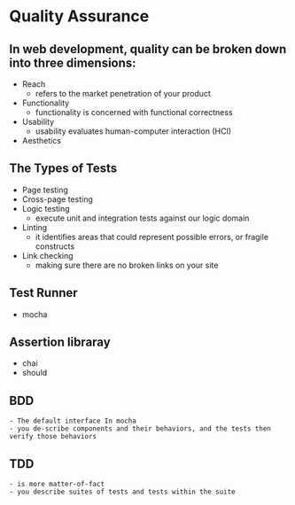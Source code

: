 # Quality Assurance

## In web development, quality can be broken down into three dimensions:

- Reach
  - refers to the market penetration of your product
- Functionality
  - functionality is concerned with functional correctness
- Usability
  - usability evaluates human-computer interaction (HCI)
- Aesthetics

## The Types of Tests

- Page testing
- Cross-page testing
- Logic testing
  - execute unit and integration tests against our logic domain
- Linting
  - it identifies areas that could represent possible errors, or fragile constructs
- Link checking
  - making sure there are no broken links on your site

## Test Runner

- mocha

## Assertion libraray

- chai
- should

## BDD

    - The default interface In mocha
    - you de‐scribe components and their behaviors, and the tests then verify those behaviors

## TDD

    - is more matter-of-fact
    - you describe suites of tests and tests within the suite
